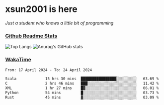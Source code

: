 # xsun2001 is here

*Just a student who knows a little bit of programming*

### [Github Readme Stats](https://github.com/anuraghazra/github-readme-stats)

![Top Langs](https://github-readme-stats.vercel.app/api/top-langs/?username=xsun2001&layout=compact&theme=radical) ![Anurag's GitHub stats](https://github-readme-stats.vercel.app/api?username=xsun2001&show_icons=true&theme=radical)

### [WakaTime](https://wakatime.com)

<!--START_SECTION:waka-->

```txt
From: 17 April 2024 - To: 24 April 2024

Scala             15 hrs 30 mins  ████████████████░░░░░░░░░   63.69 %
C                 2 hrs 46 mins   ███░░░░░░░░░░░░░░░░░░░░░░   11.42 %
XML               1 hr 27 mins    █▓░░░░░░░░░░░░░░░░░░░░░░░   06.01 %
Python            54 mins         █░░░░░░░░░░░░░░░░░░░░░░░░   03.73 %
Rust              45 mins         ▓░░░░░░░░░░░░░░░░░░░░░░░░   03.09 %
```

<!--END_SECTION:waka-->
